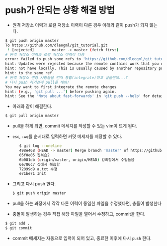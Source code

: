 # push가 안되는 상황 해결 방법

* 원격 저장소 이력과 로컬 저장소 이력이 다른 경우 아래와 같이 push가 되지 않는다.

```bash
$ git push origin master
To https://github.com/dleogml/git_tutorial.git
 ! [rejected]        master -> master (fetch first)
# 원격 저장소 이력과 로컬 저장소 이력이 다름
error: failed to push some refs to 'https://github.com/dleogml/git_tutorial.git'
hint: Updates were rejected because the remote contains work that you do
hint: not have locally. This is usually caused by another repository pushing
hint: to the same ref. 
# 원격 저장소 변경 사항들을 먼저 통합(integrate)하고 싶을텐데...?
# 다시 push 하기전에 pull을 해봐!
You may want to first integrate the remote changes
hint: (e.g., 'git pull ...') before pushing again.
hint: See the 'Note about fast-forwards' in 'git push --help' for details.
```

* 아래와 같이 해결한다.

```bash
$ git pull origin master
```

* pull을 하게 되면, commit 메세지를 작성할 수 있는 vim이 뜨게 된다.

* `esc`, `:wq`를 순서대로 입력하면 커밋 메세지를 저장할 수 있다.

   ```bash
      $ git log --oneline
      498e468 (HEAD -> master) Merge branch 'master' of https://github.com/dleogml/git_tutorial
      05f0e05 집복습2
      6b081db (origin/master, origin/HEAD) 강의장에서 수업들음
      6e786c7 집에서 복습함
      72099d9 a.txt 수정
      e71be71 Init
   ```
   

* 그리고 다시 push 한다.

  ```bash
  $ git push origin master
  ```

* pull을 하는 과정에서 각각 다른 이력이 동일한 파일을 수정했다면, 충돌이 발생한다

* 충돌이 발생하는 경우 직접 해당 파일을 열어서 수정하고, commit을 한다.

```bash
$ git add .
$ git commit
```

* commit 메세지는 자동으로 입력이 되어 있고, 종료한 이후에 다시 `push` 한다.

